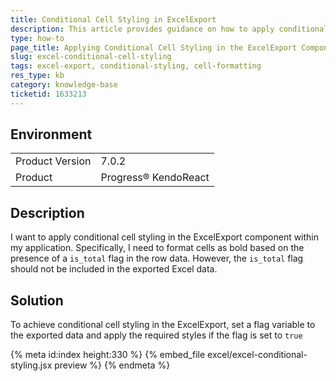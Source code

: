 ```yaml
---
title: Conditional Cell Styling in ExcelExport
description: This article provides guidance on how to apply conditional cell styling based on specific data conditions within the ExcelExport
type: how-to
page_title: Applying Conditional Cell Styling in the ExcelExport Component
slug: excel-conditional-cell-styling
tags: excel-export, conditional-styling, cell-formatting
res_type: kb
category: knowledge-base
ticketid: 1633213
---
```


## Environment
<table>
    <tbody>
	    <tr> 
	    	<td>Product Version</td>
	    	<td>7.0.2</td>
	    </tr>
	    <tr>
	    	<td>Product</td>
	    	<td>Progress® KendoReact</td>
	    </tr>
    </tbody>
</table>

## Description

I want to apply conditional cell styling in the ExcelExport component within my application. Specifically, I need to format cells as bold based on the presence of a `is_total` flag in the row data. However, the `is_total` flag should not be included in the exported Excel data.

## Solution

To achieve conditional cell styling in the ExcelExport, set a flag variable to the exported data and apply the required styles if the flag is set to `true`

{% meta id:index height:330 %}
{% embed_file excel/excel-conditional-styling.jsx preview %}
{% endmeta %}
